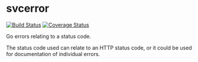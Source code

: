 # svcerror
[![Build Status](https://travis-ci.org/studiously/svcerror.svg?branch=master)](https://travis-ci.org/studiously/svcerror) [![Coverage Status](https://coveralls.io/repos/github/studiously/svcerror/badge.svg?branch=master)](https://coveralls.io/github/studiously/svcerror?branch=master)

Go errors relating to a status code.

The status code used can relate to an HTTP status code, or it could be used for documentation of individual errors.
